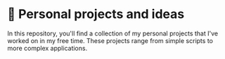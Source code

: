 # :floppy_disk: Personal projects and ideas

In this repository, you'll find a collection of my personal projects that I've worked on in my free time. These projects range from simple scripts to more complex applications.
